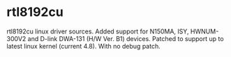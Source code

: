 # rtl8192cu
rtl8192cu linux driver sources.
Added support for N150MA, ISY, HWNUM-300V2 and D-link DWA-131 (H/W Ver. B1) devices.
Patched to support up to latest linux kernel (current 4.8).
With no debug patch.


